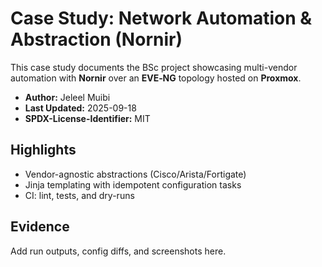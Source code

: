 # Case Study: Network Automation & Abstraction (Nornir)

This case study documents the BSc project showcasing multi-vendor automation with **Nornir** over an **EVE‑NG** topology hosted on **Proxmox**.

- **Author:** Jeleel Muibi
- **Last Updated:** 2025-09-18
- **SPDX-License-Identifier:** MIT

## Highlights
- Vendor-agnostic abstractions (Cisco/Arista/Fortigate)
- Jinja templating with idempotent configuration tasks
- CI: lint, tests, and dry-runs

## Evidence
Add run outputs, config diffs, and screenshots here.
